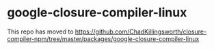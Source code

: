 # google-closure-compiler-linux

This repo has moved to https://github.com/ChadKillingsworth/closure-compiler-npm/tree/master/packages/google-closure-compiler-linux
